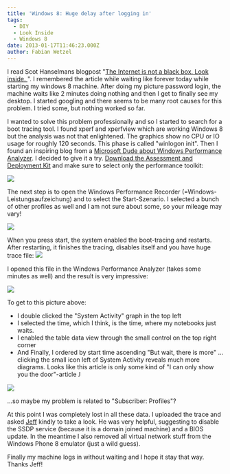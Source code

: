```yaml
---
title: 'Windows 8: Huge delay after logging in'
tags:
  - DIY
  - Look Inside
  - Windows 8
date: 2013-01-17T11:46:23.000Z
author: Fabian Wetzel
---
```


I read Scot Hanselmans blogpost "[The Internet is not a black box. Look inside. ](http://www.hanselman.com/blog/TheInternetIsNotABlackBoxLookInside.aspx)". I remembered the article while waiting like forever today while starting my windows 8 machine. After doing my picture password login, the machine waits like 2 minutes doing nothing and then I get to finally see my desktop. I started googling and there seems to be many root causes for this problem. I tried some, but nothing worked so far.

I wanted to solve this problem professionally and so I started to search for a boot tracing tool. I found xperf and xperfview which are working Windows 8 but the analysis was not that enlightened. The graphics show no CPU or IO usage for roughly 120 seconds. This phase is called "winlogon init". Then I found an inspiring blog from a [Microsoft Dude about Windows Performance Analyzer](http://blogs.technet.com/b/jeff_stokes/archive/2012/06/29/what-is-windows-performance-analyzer-all-about-and-why-should-you-use-it-instead-of-xperfview.aspx). I decided to give it a try. [Download the Assessment and Deployment Kit](http://www.microsoft.com/de-de/download/details.aspx?id=30652) and make sure to select only the performance toolkit:

![](https://az275061.vo.msecnd.net/blogmedia/2013/01/011713_1011_Windows8Hug1.png)

The next step is to open the Windows Performance Recorder (=Windows-Leistungsaufzeichung) and to select the Start-Szenario. I selected a bunch of other profiles as well and I am not sure about some, so your mileage may vary!

![](https://az275061.vo.msecnd.net/blogmedia/2013/01/011713_1011_Windows8Hug2.png)

When you press start, the system enabled the boot-tracing and restarts. After restarting, it finishes the tracing, disables itself and you have huge trace file: ![](https://az275061.vo.msecnd.net/blogmedia/2013/01/011713_1011_Windows8Hug3.png)

I opened this file in the Windows Performance Analyzer (takes some minutes as well) and the result is very impressive:

![](https://az275061.vo.msecnd.net/blogmedia/2013/01/011713_1011_Windows8Hug4.png)

To get to this picture above:

*   I double clicked the "System Activity" graph in the top left
*   I selected the time, which I think, is the time, where my notebooks just waits.
*   I enabled the table data view through the small control on the top right corner
*   And Finally, I ordered by start time ascending
"But wait, there is more" … clicking the small icon left of System Activity reveals much more diagrams. Looks like this article is only some kind of "I can only show you the door"-article <span style="font-family: Wingdings;">J</span>

![](https://az275061.vo.msecnd.net/blogmedia/2013/01/011713_1011_Windows8Hug5.png)

…so maybe my problem is related to "Subscriber: Profiles"?

At this point I was completely lost in all these data. I uploaded the trace and asked [Jeff](http://blogs.technet.com/b/jeff_stokes/) kindly to take a look. He was very helpful, suggesting to disable the SSDP service (because it is a domain joined machine) and a BIOS update. In the meantime I also removed all virtual network stuff from the Windows Phone 8 emulator (just a wild guess).

Finally my machine logs in without waiting and I hope it stay that way. Thanks Jeff!


